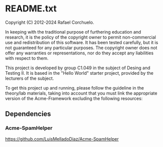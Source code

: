 # README.txt

Copyright (C) 2012-2024 Rafael Corchuelo.

In keeping with the traditional purpose of furthering education and research, it is
the policy of the copyright owner to permit non-commercial use and redistribution of
this software. It has been tested carefully, but it is not guaranteed for any particular
purposes.  The copyright owner does not offer any warranties or representations, nor do
they accept any liabilities with respect to them.


This project is developed by group C1.049 in the subject of Desing and Testing II. 
It is based in the "Hello World" starter project, provided by the lecturers of the subject.

To get this project up and running, please follow the guideline in the theory/lab materials,
taking into account that you must link the appropriate version of the Acme-Framework excluding 
the following resources:

## Dependencies
### Acme-SpamHelper
https://github.com/LuisMelladoDiaz/Acme-SpamHelper

 
